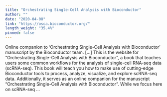 ```yaml
---
title: "Orchestrating Single-Cell Analysis with Bioconductor"
author: ""
date: "2020-04-08"
link: "https://osca.bioconductor.org/"
length_weight: "35.4%"
pinned: false
---
```


Online companion to ‘Orchestrating Single-Cell Analysis with Bioconductor’ manuscript by the Bioconductor team. [...] This is the website for “Orchestrating Single-Cell Analysis with Bioconductor”, a book that teaches users some common workflows for the analysis of single-cell RNA-seq data (scRNA-seq). This book will teach you how to make use of cutting-edge Bioconductor tools to process, analyze, visualize, and explore scRNA-seq data. Additionally, it serves as an online companion for the manuscript “Orchestrating Single-Cell Analysis with Bioconductor”. While we focus here on scRNA-seq ...
